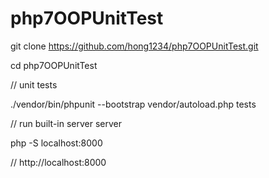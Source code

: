 
# php7OOPUnitTest

git clone https://github.com/hong1234/php7OOPUnitTest.git

cd php7OOPUnitTest

// unit tests

./vendor/bin/phpunit --bootstrap vendor/autoload.php tests

// run built-in server server

php -S localhost:8000

// http://localhost:8000

